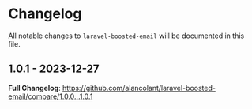 # Changelog

All notable changes to `laravel-boosted-email` will be documented in this file.

## 1.0.1 - 2023-12-27

**Full Changelog**: https://github.com/alancolant/laravel-boosted-email/compare/1.0.0...1.0.1
